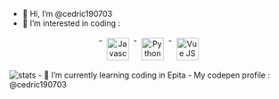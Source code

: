 - 👋 Hi, I’m @cedric190703
- 👀 I’m interested in coding :
<p align="center">
- <img src="https://cdn-icons-png.flaticon.com/512/5968/5968292.png" alt="Javascript" height="40" style="vertical-align:top; margin:4px">
- <img src="https://s3.dualstack.us-east-2.amazonaws.com/pythondotorg-assets/media/community/logos/python-logo-only.png" alt="Python" height="40" style="vertical-align:top; margin:4px">
- <img src="https://masteringjs.io/assets/images/vue/vue.png" alt="Vue JS" height="40" style="vertical-align:top; margin:4px">
</p>
<img src="https://github-readme-stats.vercel.app/api?username=cedric190703" alt="stats">
- 🌱 I’m currently learning coding in Epita
- My codepen profile : @cedric190703

<!---
cedric190703/cedric190703 is a ✨ special ✨ repository because its `README.md` (this file) appears on your GitHub profile.
You can click the Preview link to take a look at your changes.
--->
